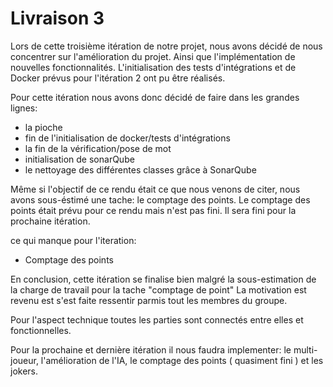 # Livraison 3

Lors de cette troisième itération de notre projet, nous avons décidé de nous concentrer sur l'amélioration du projet.
Ainsi que l'implémentation de nouvelles fonctionnalités.
L'initialisation des tests d'intégrations et de Docker prévus pour l'itération 2 ont pu être réalisés.

Pour cette itération nous avons donc décidé de faire dans les grandes lignes:

- la pioche
- fin de l'initialisation de docker/tests d'intégrations
- la fin de la vérification/pose de mot
- initialisation de sonarQube
- le nettoyage des différentes classes grâce à SonarQube

Même si l'objectif de ce rendu était ce que nous venons de citer, nous avons sous-éstimé une tache: le comptage des points.
Le comptage des points était prévu pour ce rendu mais n'est pas fini.
 Il sera fini pour la prochaine itération.

ce qui manque pour l'iteration: 

- Comptage des points

En conclusion, cette itération se finalise bien malgré la sous-estimation de la charge de travail pour la tache "comptage de point"
La motivation est revenu est s'est faite ressentir parmis tout les membres du groupe. 

Pour l'aspect technique toutes les parties sont connectés entre elles et fonctionnelles. 

Pour la prochaine et dernière itération il nous faudra implementer:
 le multi-joueur, l'amélioration de l'IA, le comptage des points ( quasiment fini ) et les jokers.
 
